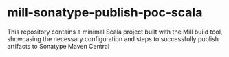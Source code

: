 # mill-sonatype-publish-poc-scala
This repository contains a minimal Scala project built with the Mill build tool, showcasing the necessary configuration and steps to successfully publish artifacts to Sonatype Maven Central
